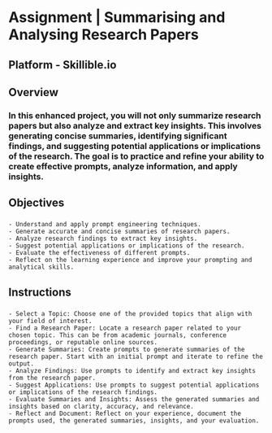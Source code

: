 # **Assignment | Summarising and Analysing Research Papers**

## Platform - Skillible.io
## **Overview**
### In this enhanced project, you will not only summarize research papers but also analyze and extract key insights. This involves generating concise summaries, identifying significant findings, and suggesting potential applications or implications of the research. The goal is to practice and refine your ability to create effective prompts, analyze information, and apply insights.
## **Objectives**
###
    - Understand and apply prompt engineering techniques.
    - Generate accurate and concise summaries of research papers.
    - Analyze research findings to extract key insights.
    - Suggest potential applications or implications of the research.
    - Evaluate the effectiveness of different prompts.
    - Reflect on the learning experience and improve your prompting and analytical skills.
## **Instructions**
### 
    - Select a Topic: Choose one of the provided topics that align with your field of interest.
    - Find a Research Paper: Locate a research paper related to your chosen topic. This can be from academic journals, conference proceedings, or reputable online sources.
    - Generate Summaries: Create prompts to generate summaries of the research paper. Start with an initial prompt and iterate to refine the output.
    - Analyze Findings: Use prompts to identify and extract key insights from the research paper.
    - Suggest Applications: Use prompts to suggest potential applications or implications of the research findings.
    - Evaluate Summaries and Insights: Assess the generated summaries and insights based on clarity, accuracy, and relevance.
    - Reflect and Document: Reflect on your experience, document the prompts used, the generated summaries, insights, and your evaluation.
